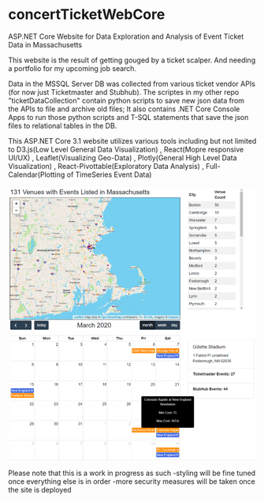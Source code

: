 # concertTicketWebCore
ASP.NET Core Website for Data Exploration and Analysis of Event Ticket Data in Massachusetts

This website is the result of getting gouged by a ticket scalper. And needing a portfolio for my upcoming job search.

Data in the MSSQL Server DB was collected from various ticket vendor APIs (for now just Ticketmaster and Stubhub).
The scriptes in my other repo "ticketDataCollection" contain python scripts to save new json data from the APIs to file and archive old files; It also contains .NET Core Console Apps to run those python scripts and T-SQL statements that save the json files to relational tables in the DB.

This ASP.NET Core 3.1 website utilizes various tools including but not limited to 
D3.js(Low Level General Data Visualization)
, React(Mopre responsive UI/UX)
, Leaflet(Visualizing Geo-Data)
, Plotly(General High Level Data Visualization)
, React-Pivottable(Exploratory Data Analysis)
, Full-Calendar(Plotting of TimeSeries Event Data)

![Image description](picturesOfWebsite/venueMaps2020_02_18.png)

Please note that this is a work in progress as such
  -styling will be fine tuned once everything else is in order
  -more security measures will be taken once the site is deployed
